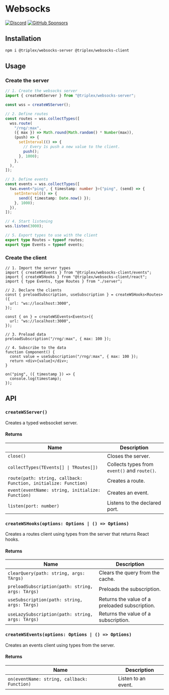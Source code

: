 # Websocks

[![Discord](https://img.shields.io/badge/dynamic/json?url=https%3A%2F%2Fdiscord.com%2Fapi%2Finvites%2FnBzRBUEs4b%3Fwith_counts%3Dtrue&query=%24.approximate_member_count&style=flat&colorA=000000&colorB=000000&label=discord&logo=&logoColor=000000)](https://discord.gg/nBzRBUEs4b) [![GitHub Sponsors](https://img.shields.io/github/sponsors/itsdouges?style=flat&colorA=000000&colorB=000000&label=sponsor&logo=&logoColor=000000)](https://github.com/sponsors/itsdouges)

## Installation

```bash
npm i @triplex/websocks-server @triplex/websocks-client
```

## Usage

### Create the server

```ts
// 1. Create the websocks server
import { createWSServer } from "@triplex/websocks-server";

const wss = createWSServer();

// 2. Define routes
const routes = wss.collectTypes([
  wss.route(
    "/rng/:max",
    ({ max }) => Math.round(Math.random() * Number(max)),
    (push) => {
      setInterval(() => {
        // Every 1s push a new value to the client.
        push();
      }, 1000);
    },
  ),
]);

// 3. Define events
const events = wss.collectTypes([
  tws.event<"ping", { timestamp: number }>("ping", (send) => {
    setInterval(() => {
      send({ timestamp: Date.now() });
    }, 1000);
  }),
]);

// 4. Start listening
wss.listen(3000);

// 5. Export types to use with the client
export type Routes = typeof routes;
export type Events = typeof events;
```

### Create the client

```tsx
// 1. Import the server types
import { createWSEvents } from "@triplex/websocks-client/events";
import { createWSHooks } from "@triplex/websocks-client/react";
import { type Events, type Routes } from "./server";

// 2. Declare the clients
const { preloadSubscription, useSubscription } = createWSHooks<Routes>({
  url: "ws://localhost:3000",
});

const { on } = createWSEvents<Events>({
  url: "ws://localhost:3000",
});

// 3. Preload data
preloadSubscription("/rng/:max", { max: 100 });

// 4. Subscribe to the data
function Component() {
  const value = useSubscription("/rng/:max", { max: 100 });
  return <div>{value}</div>;
}

on("ping", ({ timestamp }) => {
  console.log(timestamp);
});
```

## API

### `createWSServer()`

Creates a typed websocket server.

#### Returns

| Name | Description |
| --- | --- |
| `close()` | Closes the server. |
| `collectTypes(TEvents[] \| TRoutes[])` | Collects types from `event()` and `route()`. |
| `route(path: string, callback: Function, initialize: Function)` | Creates a route. |
| `event(eventName: string, initialize: Function)` | Creates an event. |
| `listen(port: number)` | Listens to the declared port. |

### `createWSHooks(options: Options | () => Options)`

Creates a routes client using types from the server that returns React hooks.

#### Returns

| Name | Description |
| --- | --- |
| `clearQuery(path: string, args: TArgs)` | Clears the query from the cache. |
| `preloadSubscription(path: string, args: TArgs)` | Preloads the subscription. |
| `useSubscription(path: string, args: TArgs)` | Returns the value of a preloaded subscription. |
| `useLazySubscription(path: string, args: TArgs)` | Returns the value of a subscription. |

### `createWSEvents(options: Options | () => Options)`

Creates an events client using types from the server.

#### Returns

| Name                                        | Description         |
| ------------------------------------------- | ------------------- |
| `on(eventName: string, callback: Function)` | Listen to an event. |
